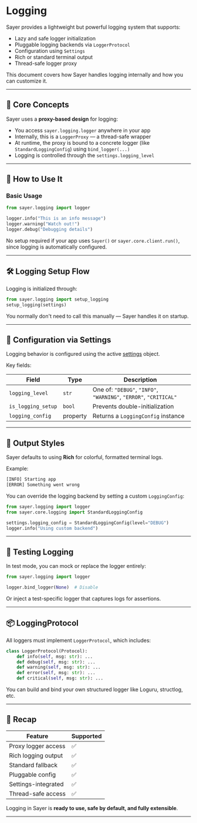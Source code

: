 # Logging

Sayer provides a lightweight but powerful logging system that supports:

- Lazy and safe logger initialization
- Pluggable logging backends via `LoggerProtocol`
- Configuration using `Settings`
- Rich or standard terminal output
- Thread-safe logger proxy

This document covers how Sayer handles logging internally and how you can customize it.

---

## 🧠 Core Concepts

Sayer uses a **proxy-based design** for logging:

- You access `sayer.logging.logger` anywhere in your app
- Internally, this is a `LoggerProxy` — a thread-safe wrapper
- At runtime, the proxy is bound to a concrete logger (like `StandardLoggingConfig`) using `bind_logger(...)`
- Logging is controlled through the `settings.logging_level`

---

## 🔧 How to Use It

### Basic Usage

```python
from sayer.logging import logger

logger.info("This is an info message")
logger.warning("Watch out!")
logger.debug("Debugging details")
```

No setup required if your app uses `Sayer()` or `sayer.core.client.run()`, since logging is automatically configured.

---

## 🛠 Logging Setup Flow

Logging is initialized through:

```python
from sayer.logging import setup_logging
setup_logging(settings)
```

You normally don't need to call this manually — Sayer handles it on startup.

---

## 🔧 Configuration via Settings

Logging behavior is configured using the active [settings](./settings.md) object.

Key fields:

| Field              | Type     | Description                                                       |
| ------------------ | -------- | ----------------------------------------------------------------- |
| `logging_level`    | `str`    | One of: `"DEBUG"`, `"INFO"`, `"WARNING"`, `"ERROR"`, `"CRITICAL"` |
| `is_logging_setup` | `bool`   | Prevents double-initialization                                    |
| `logging_config`   | property | Returns a `LoggingConfig` instance                                |

---

## 🎨 Output Styles

Sayer defaults to using **Rich** for colorful, formatted terminal logs.

Example:

```bash
[INFO] Starting app
[ERROR] Something went wrong
```

You can override the logging backend by setting a custom `LoggingConfig`:

```python
from sayer.logging import logger
from sayer.core.logging import StandardLoggingConfig

settings.logging_config = StandardLoggingConfig(level="DEBUG")
logger.info("Using custom backend")
```

---

## 🧪 Testing Logging

In test mode, you can mock or replace the logger entirely:

```python
from sayer.logging import logger

logger.bind_logger(None)  # Disable
```

Or inject a test-specific logger that captures logs for assertions.

---

## 📦 LoggingProtocol

All loggers must implement `LoggerProtocol`, which includes:

```python
class LoggerProtocol(Protocol):
    def info(self, msg: str): ...
    def debug(self, msg: str): ...
    def warning(self, msg: str): ...
    def error(self, msg: str): ...
    def critical(self, msg: str): ...
```

You can build and bind your own structured logger like Loguru, structlog, etc.

---

## 🧰 Recap

| Feature             | Supported |
| ------------------- | --------- |
| Proxy logger access | ✅         |
| Rich logging output | ✅         |
| Standard fallback   | ✅         |
| Pluggable config    | ✅         |
| Settings-integrated | ✅         |
| Thread-safe access  | ✅         |

Logging in Sayer is **ready to use, safe by default, and fully extensible**.

---
